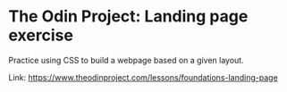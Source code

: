 # The Odin Project: Landing page exercise

Practice using CSS to build a webpage based on a given layout.

Link: https://www.theodinproject.com/lessons/foundations-landing-page